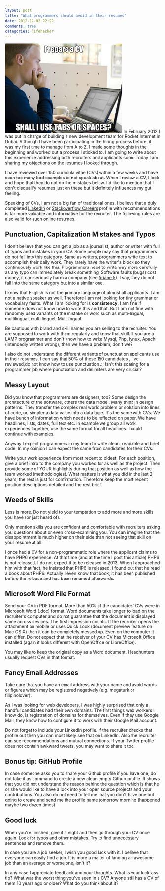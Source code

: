 ```yaml
---
layout: post
title: "What programmers should avoid in their resumes"
date: 2012-12-02 22:22
comments: true
categories: lifehacker
---
```

<img src="/img/post/programmer_meme.jpg" width="380" height="290" class="right" />
In February 2012 I was put in charge of building a new development team for Rocket Internet in Dubai. Although I have been participating in the hiring process before, it was my first time to manage from A to Z. I made some thoughts in the beginning and worked out a process I sticked to. I am going to write about this experience addressing both recruiters and applicants soon. Today I am sharing my objections on the resumes I looked through.

I have reviewed over 150 curricula vitae (CVs) within a few weeks and have seen too many bad examples to not speak about. When I review a CV, I look and hope that they do not do the mistakes below. I'd like to mention that I don't disqualify resumes just on these but it definitely influences my gut feeling.

Speaking of CVs, I am not a big fan of traditional ones. I believe that a duly completed [LinkedIn](http://www.linkedin.com) or [Stackoverflow Careers](http://careers.stackoverflow.com) profile with recommendations is far more valuable and informative for the recruiter. The following rules are also valid for such online resumes.
<!-- more -->
## Punctuation, Capitalization Mistakes and Typos

I don't believe that you can get a job as a journalist, author or writer with full of typos and mistakes in your CV. Some people may say that programmers do not fall into this category. Same as writers, programmers write text to accomplish their daily work. They rarely have the writer's block so they continuously work like this. Programmers need to write way more carefully as any typo can immediately break something. Software faults (bugs) cost money, it can seriously harm a company (see [Ariane 5](http://www.around.com/ariane.html)). I say, they do not fall into the same category but into a similar one.

I know that English is not the primary language of almost all applicants. I am not a native speaker as well. Therefore I am not looking for tiny grammar or vocabulary faults. What I am looking for is **consistency**. I am fine if someone does not know how to write this and that. But I am not fine with randomly used variants of the mistake or word such as multi-lingual, multilingual, multi linguel, Multilingual.

Be cautious with brand and skill names you are selling to the recruiter. You are supposed to work with them regularly and know that skill. If you are a LAMP programmer and don't know how to write Mysql, Php, lynux, Apachi (intendedly written wrong), then we have a problem, don't we?

I also do not understand the different variants of punctuation applicants use in their resumes. I can say that 50% of these 150 candidates , I've reviewed,do not know how to use punctuation .:; Isn't this scaring for a programmer job where punctuation and delimiters are very crucial?

## Messy Layout

Did you know that programmers are designers, too? Some design the architecture of the software, others the data model. Many think in design patterns. They transfer the complex real world problem or solution into lines of code, or, simpler a data value into a data type. It's the same with CVs. We have bunch of information which needs to be reflected on paper. We have headlines, lists, dates, full text etc. In example we group all work experiences together, use the same format for all headlines. I could continue with examples.

Anyway I expect programmers in my team to write clean, readable and brief code. In my opinion I can expect the same from candidates for their CVs.

Write your work experience from most recent to oldest. For each position, give a brief intro to the company you worked for as well as the project. Then provide some of YOUR highlights during that position as well as how the team worked (methodologies). What matters is what you did in the last 2 years, the rest is just for confirmation. Therefore keep the most recent position descriptions detailed and the rest brief.

## Weeds of Skills

Less is more. Do not yield to your temptation to add more and more skills you have (or just heard of).

Only mention skills you are confident and comfortable with  recruiters asking you questions about or even cross-examining you. You can imagine that the disappointment is much higher on their side than not seeing that skill on your resume at all.

I once had a CV for a non-programmatic role where the applicant claims to have PHP6 experience. At that time (and at the time I post this article) PHP6 is not released. I do not expect it to be released in 2013. When I approached him with that fact, he insisted that PHP6 is released. I found out that he read a book about PHP6. Actually I even know that book, it has been published before the release and has been renamed afterwards.

## Microsoft Word File Format

Send your CV in PDF format. More than 50% of the candidates' CVs were in Microsoft Word (.doc) format. Word documents take longer to load on the recruiter's computer and do not guarantee that the document is displayed same across devices. The first impression counts. If the recruiter opens the attachment on mobile or uses Quick Look (document preview feature on Mac OS X) then it can be completely messed up. Even on the computer it can differ. Do not expect that the receiver of your CV has Microsoft Office installed (again it looks different with OpenOffice or LibreOffice).

You may like to keep the original copy as a Word document. Headhunters usually request CVs in that format.

## Fancy Email Addresses

Take care that you have an email address with your name and avoid words or figures which may be registered negatively (e.g. megaturk or filipinolover).

As I was looking for web developers, I was highly surprised that  only a handful candidates had their own domains. The first things web workers I know do, is registration of domains for themselves. Even if they use Google Mail, they know how to configure it to work with their Google Mail account.

Do not forget to include your LinkedIn profile. If the recruiter checks that profile out then you can most likely see that on LinkedIn. Also the recruiter can see recommendations and mutual connections. If your Twitter profile does not contain awkward tweets, you may want to share it too.

## Bonus tip: GitHub Profile

In case someone asks you to share your Github profile if you have one, do not take it as command to create a new clean empty Github profile. It shows that you did not understand the reason behind the question which is that he or she would like to have a look into your open source projects and your contributions. You also do not need to tell me that you don't have one but going to create and send me the profile name tomorrow morning (happened maybe two dozen times).

## Good luck

When you're finished, give it a night and then go through your CV once again. Look for typos and other mistakes. Try to find unnecessary sentences and remove them.

In case you are a job seeker, I wish you good luck with it. I believe that everyone can easily find a job. It is more a matter of landing an awesome job than an average or worse one, isn't it?

In any case I appreciate feedback and your thoughts. What is your kick-ass tip? What was the worst thing you've seen in a CV?  Anyone still has a CV of them 10 years ago or older? What do you think about it?